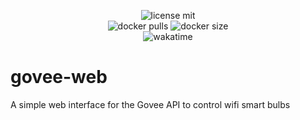 <p align="center">
    <img alt="license mit" src="https://img.shields.io/github/license/zachstence/govee-web?style=for-the-badge" />
    <br />
    <img alt="docker pulls" src="https://img.shields.io/docker/pulls/zachstence/govee-web?style=for-the-badge" />
    <img alt="docker size" src="https://img.shields.io/docker/image-size/zachstence/govee-web?style=for-the-badge" />
    <br />
    <img alt="wakatime" src="https://wakatime.com/badge/user/2a0a4013-ea89-43b7-99d9-1a215b4c34d0/project/c86722cb-f0f8-4575-bd1c-9e2c8067daf8.svg?style=for-the-badge" />
</p>

# govee-web

A simple web interface for the Govee API to control wifi smart bulbs
